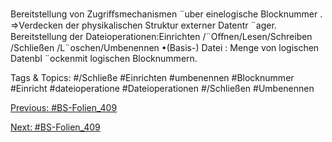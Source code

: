 Bereitstellung von Zugriﬀsmechanismen ¨uber einelogische Blocknummer .
⇒Verdecken der physikalischen Struktur externer Datentr ¨ager.
Bereitstellung der Dateioperationen:Einrichten /¨Oﬀnen/Lesen/Schreiben /Schließen /L¨oschen/Umbenennen
•(Basis-) Datei :
Menge von logischen Datenbl ¨ockenmit logischen Blocknummern.

   Tags & Topics:
   #/Schließe
   #Einrichten
   #umbenennen
   #Blocknummer
   #Einricht
   #dateioperatione
   #Dateioperationen
   #/Schließen
   #Umbenennen

[Previous: #BS-Folien_409](BS-Folien_409.md)

[Next: #BS-Folien_409](BS-Folien_409.md)